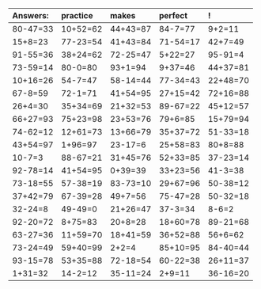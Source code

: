 | Answers: | practice | makes | perfect | ! |
| :--- | :--- | :--- | :--- | :--- |
| 80-47=33 | 10+52=62 | 44+43=87 | 84-7=77 | 9+2=11 | 
| 15+8=23 | 77-23=54 | 41+43=84 | 71-54=17 | 42+7=49 | 
| 91-55=36 | 38+24=62 | 72-25=47 | 5+22=27 | 95-91=4 | 
| 73-59=14 | 80-0=80 | 93+1=94 | 9+37=46 | 44+37=81 | 
| 10+16=26 | 54-7=47 | 58-14=44 | 77-34=43 | 22+48=70 | 
| 67-8=59 | 72-1=71 | 41+54=95 | 27+15=42 | 72+16=88 | 
| 26+4=30 | 35+34=69 | 21+32=53 | 89-67=22 | 45+12=57 | 
| 66+27=93 | 75+23=98 | 23+53=76 | 79+6=85 | 15+79=94 | 
| 74-62=12 | 12+61=73 | 13+66=79 | 35+37=72 | 51-33=18 | 
| 43+54=97 | 1+96=97 | 23-17=6 | 25+58=83 | 80+8=88 | 
| 10-7=3 | 88-67=21 | 31+45=76 | 52+33=85 | 37-23=14 | 
| 92-78=14 | 41+54=95 | 0+39=39 | 33+23=56 | 41-3=38 | 
| 73-18=55 | 57-38=19 | 83-73=10 | 29+67=96 | 50-38=12 | 
| 37+42=79 | 67-39=28 | 49+7=56 | 75-47=28 | 50-32=18 | 
| 32-24=8 | 49-49=0 | 21+26=47 | 37-3=34 | 8-6=2 | 
| 92-20=72 | 8+75=83 | 20+8=28 | 18+60=78 | 89-21=68 | 
| 63-27=36 | 11+59=70 | 18+41=59 | 36+52=88 | 56+6=62 | 
| 73-24=49 | 59+40=99 | 2+2=4 | 85+10=95 | 84-40=44 | 
| 93-15=78 | 53+35=88 | 72-18=54 | 60-22=38 | 26+11=37 | 
| 1+31=32 | 14-2=12 | 35-11=24 | 2+9=11 | 36-16=20 | 
